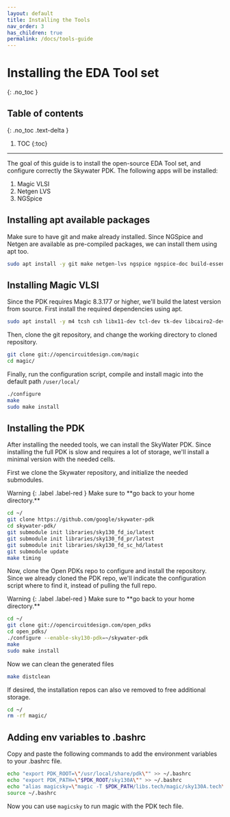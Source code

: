 ```yaml
---
layout: default
title: Installing the Tools
nav_order: 3
has_children: true
permalink: /docs/tools-guide
---
```


# Installing the EDA Tool set
{: .no_toc }

## Table of contents
{: .no_toc .text-delta }

1. TOC
{:toc}

---


The goal of this guide is to install the open-source EDA Tool set, and configure correctly the Skywater PDK. The following apps will be installed:
1. Magic VLSI
2. Netgen LVS
3. NGSpice

## Installing apt available packages

Make sure to have git and make already installed. Since NGSpice and Netgen are available as pre-compiled packages, we can install them using apt too.

```bash
sudo apt install -y git make netgen-lvs ngspice ngspice-doc build-essential
```

## Installing Magic VLSI

Since the PDK requires Magic 8.3.177 or higher, we'll build the latest version from source. First install the required dependencies using apt.

```bash
sudo apt install -y m4 tcsh csh libx11-dev tcl-dev tk-dev libcairo2-dev mesa-common-dev libglu1-mesa-dev
```
Then, clone the git repository, and change the working directory to cloned repository.

```bash
git clone git://opencircuitdesign.com/magic
cd magic/
```

Finally, run the configuration script, compile and install magic into the default path `/user/local/`

```bash
./configure
make
sudo make install
```

## Installing the PDK

After installing the needed tools, we can install the SkyWater PDK. Since installing the full PDK is slow and requires a lot of storage, we'll install a minimal version with the needed cells.

First we clone the Skywater repository, and initialize the needed submodules. 

<div class="code-example" markdown="1">
Warning
{: .label .label-red }
Make sure to **go back to your home directory.**
</div>

```bash
cd ~/
git clone https://github.com/google/skywater-pdk
cd skywater-pdk/
git submodule init libraries/sky130_fd_io/latest
git submodule init libraries/sky130_fd_pr/latest
git submodule init libraries/sky130_fd_sc_hd/latest
git submodule update
make timing

```

Now, clone the Open PDKs repo to configure and install the repository. Since we already cloned the PDK repo, we'll indicate the configuration script where to find it, instead of pulling the full repo.

<div class="code-example" markdown="1">
Warning
{: .label .label-red }
Make sure to **go back to your home directory.**
</div>

```bash
cd ~/
git clone git://opencircuitdesign.com/open_pdks
cd open_pdks/
./configure --enable-sky130-pdk=~/skywater-pdk
make
sudo make install
```
Now we can clean the generated files
```bash
make distclean
```

If desired, the installation repos can also ve removed to free additional storage.

```bash
cd ~/
rm -rf magic/
```

## Adding env variables to .bashrc

Copy and paste the following commands to add the environment variables to your .bashrc file.

```bash
echo "export PDK_ROOT=\"/usr/local/share/pdk\"" >> ~/.bashrc
echo "export PDK_PATH=\"$PDK_ROOT/sky130A\"" >> ~/.bashrc
echo "alias magicsky=\"magic -T $PDK_PATH/libs.tech/magic/sky130A.tech\"" >> ~/.bashrc
source ~/.bashrc
```
Now you can use `magicsky` to run magic with the PDK tech file.